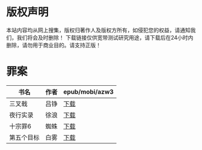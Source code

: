 # 版权声明

本站内容均从网上搜集，版权归著作人及版权方所有，如侵犯您的权益，请通知我们，我们将会及时删除！ 下载链接仅供宽带测试研究用途，请下载后在24小时内删除，请勿用于商业目的。请支持正版！

# 罪案

| 书名 | 作者 | epub/mobi/azw3 |
| --- | --- | --- |
| 三叉戟 | 吕铮 | [下载](https://url89.ctfile.com/f/31084289-1356986530-0dddac?p=8866) |
| 夜行实录 | 徐浪 | [下载](https://url89.ctfile.com/f/31084289-1357052968-eec90d?p=8866) |
| 十宗罪6 | 蜘蛛 | [下载](https://url89.ctfile.com/f/31084289-1357043728-a03a5b?p=8866) |
| 第五个目标 | 白雾 | [下载](https://url89.ctfile.com/f/31084289-1357037845-992b8d?p=8866) |
